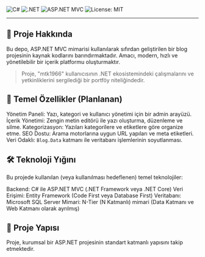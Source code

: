 
<p align="left">
  <img src="https://img.shields.io/badge/C%23-239120?logo=c-sharp&logoColor=white" alt="C#">
  <img src="https://img.shields.io/badge/.NET-512BD4?logo=dotnet&logoColor=white" alt=".NET">
  <img src="https://img.shields.io/badge/ASP.NET%20MVC-5C2D91?logo=aspnet&logoColor=white" alt="ASP.NET MVC">
  <img src="https://img.shields.io/badge/License-MIT-blue.svg" alt="License: MIT">
</p>

---

## 🚀 Proje Hakkında

Bu depo, ASP.NET MVC mimarisi kullanılarak sıfırdan geliştirilen bir blog projesinin kaynak kodlarını barındırmaktadır. Amacı, modern, hızlı ve yönetilebilir bir içerik platformu oluşturmaktır.

> Proje, "mtk1966" kullanıcısının .NET ekosistemindeki çalışmalarını ve yetkinliklerini sergilediği bir portföy niteliğindedir.

## 🌟 Temel Özellikler (Planlanan)

 Yönetim Paneli: Yazı, kategori ve kullanıcı yönetimi için bir admin arayüzü.
 İçerik Yönetimi: Zengin metin editörü ile yazı oluşturma, düzenleme ve silme.
 Kategorizasyon: Yazıları kategorilere ve etiketlere göre organize etme.
 SEO Dostu: Arama motorlarına uygun URL yapıları ve meta etiketleri.
 Veri Odaklı: `Blog.Data` katmanı ile veritabanı işlemlerinin soyutlanması.

## 🛠️ Teknoloji Yığını

Bu projede kullanılan (veya kullanılması hedeflenen) temel teknolojiler:

 Backend: C# ile ASP.NET MVC (.NET Framework veya .NET Core)
 Veri Erişimi: Entity Framework (Code First veya Database First)
 Veritabanı: Microsoft SQL Server
 Mimari: N-Tier (N Katmanlı) mimari (Data Katmanı ve Web Katmanı olarak ayrılmış)

## 📂 Proje Yapısı

Proje, kurumsal bir ASP.NET projesinin standart katmanlı yapısını takip etmektedir.
